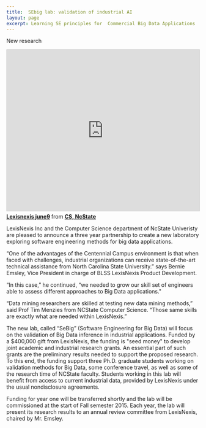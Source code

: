 ```yaml
---
title:  SEbig lab: validation of industrial AI
layout: page
excerpt: Learning SE principles for  Commercial Big Data Applications
---
```



New research

<iframe src="http://www.slideshare.net/slideshow/embed_code/key/f8etbZ448ukfOs" width="510" height="420" frameborder="0" marginwidth="0" marginheight="0" scrolling="no" style="border:1px solid #CCC; border-width:1px; margin-bottom:5px; max-width: 100%;" allowfullscreen> </iframe> <div style="margin-bottom:5px"> <strong> <a href="http://www.slideshare.net/timmenzies/lexisnexis-june9" title="Lexisnexis june9" target="_blank">Lexisnexis june9</a> </strong> from <strong><a href="http://www.slideshare.net/timmenzies" target="_blank">CS, NcState</a></strong> </div>


LexisNexis Inc and the Computer Science department of NcState Univeristy are pleased to announce a three year partnership to create a new laboratory exploring software engineering methods for big data applications.

“One of the advantages of the Centennial Campus environment is that when faced with challenges, industrial organizations can receive state-of-the-art technical assistance from North Carolina State University.” says Bernie Emsley, Vice President in charge of BLSS LexisNexis Product Development.

“In this case,” he continued, “we needed to grow our skill set of engineers able to assess different approaches to Big Data applications."

“Data mining researchers are skilled at testing new data mining methods,” said Prof Tim Menzies from NCState Computer Science. “Those same skills are exactly what are needed within LexisNexis.”

The new lab, called “SeBig” (Software Engineering for Big Data) will focus on the validation of Big Data inference in industrial applications. Funded by a $400,000 gift from LexisNexis, the funding is "seed money" to  develop joint academic and industrial research grants. An essential part of such grants are the preliminary results needed to support the proposed research. To this end, the funding support three Ph.D. graduate students working on validation methods for Big Data, some conference travel, as well as some of the research time of NCState faculty. Students working in this lab will benefit from access to current industrial data, provided by LexisNexis under the usual nondisclosure agreements.

Funding for year one will be transferred shortly and the lab will be commissioned at the start of Fall semester 2015. Each year, the lab will present its research results to an annual review committee from LexisNexis, chaired by Mr. Emsley.
